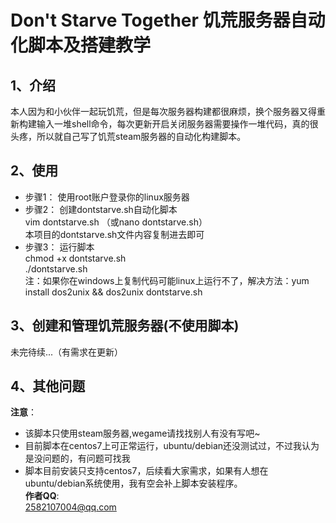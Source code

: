 # Don't Starve Together 饥荒服务器自动化脚本及搭建教学
## 1、介绍
本人因为和小伙伴一起玩饥荒，但是每次服务器构建都很麻烦，换个服务器又得重新构建输入一堆shell命令，每次更新开启关闭服务器需要操作一堆代码，真的很头疼，所以就自己写了饥荒steam服务器的自动化构建脚本。  
## 2、使用
* 步骤1： 使用root账户登录你的linux服务器
* 步骤2： 创建dontstarve.sh自动化脚本  
     			     vim dontstarve.sh  （或nano dontstarve.sh）  
      			    本项目的dontstarve.sh文件内容复制进去即可  
* 步骤3： 运行脚本  
             chmod +x dontstarve.sh  
             ./dontstarve.sh  
 注：如果你在windows上复制代码可能linux上运行不了，解决方法：yum install dos2unix && dos2unix dontstarve.sh  
## 3、创建和管理饥荒服务器(不使用脚本)
未完待续...（有需求在更新）
## 4、其他问题
**注意**：
* 该脚本只使用steam服务器,wegame请找找别人有没有写吧~
* 目前脚本在centos7上可正常运行，ubuntu/debian还没测试过，不过我认为是没问题的，有问题可找我
* 脚本目前安装只支持centos7，后续看大家需求，如果有人想在ubuntu/debian系统使用，我有空会补上脚本安装程序。  
**作者QQ**:  
2582107004@qq.com  
